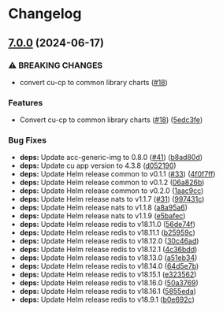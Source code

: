 # Changelog

## [7.0.0](https://github.com/accelleran/helm-charts/compare/cu-cp-v6.0.0...cu-cp-7.0.0) (2024-06-17)


### ⚠ BREAKING CHANGES

* convert cu-cp to common library charts ([#18](https://github.com/accelleran/helm-charts/issues/18))

### Features

* Convert cu-cp to common library charts ([#18](https://github.com/accelleran/helm-charts/issues/18)) ([5edc3fe](https://github.com/accelleran/helm-charts/commit/5edc3fe48649446bdeaa07d8619d8e4d1345de1f))


### Bug Fixes

* **deps:** Update acc-generic-img to 0.8.0 ([#41](https://github.com/accelleran/helm-charts/issues/41)) ([b8ad80d](https://github.com/accelleran/helm-charts/commit/b8ad80d8d4dffc75235d8ae1cb1228f72fbae9a2))
* **deps:** Update cu app version to 4.3.8 ([d052190](https://github.com/accelleran/helm-charts/commit/d05219086f62af7e6a7345b11c6cc403d37d7e11))
* **deps:** Update Helm release common to v0.1.1 ([#33](https://github.com/accelleran/helm-charts/issues/33)) ([4f0f7ff](https://github.com/accelleran/helm-charts/commit/4f0f7ff97bc32d4aaf651712d33ee311a32b70ab))
* **deps:** Update Helm release common to v0.1.2 ([06a826b](https://github.com/accelleran/helm-charts/commit/06a826b4b6a2b2c9effa9b573073bfe613d1d4d7))
* **deps:** Update Helm release common to v0.2.0 ([1aac9cc](https://github.com/accelleran/helm-charts/commit/1aac9ccce09460dba36b5beed8e4f7eb45fb0a3e))
* **deps:** Update Helm release nats to v1.1.7 ([#31](https://github.com/accelleran/helm-charts/issues/31)) ([997431c](https://github.com/accelleran/helm-charts/commit/997431c50e7df3db36e5ca5ac63fece681cac720))
* **deps:** Update Helm release nats to v1.1.8 ([a8a95a6](https://github.com/accelleran/helm-charts/commit/a8a95a6497b996ddc798ecc710ed50b29474f8c5))
* **deps:** Update Helm release nats to v1.1.9 ([e5bafec](https://github.com/accelleran/helm-charts/commit/e5bafecf177e9ad19508b4a1e0e1a6cf79853005))
* **deps:** Update Helm release redis to v18.11.0 ([56de74f](https://github.com/accelleran/helm-charts/commit/56de74f1e49abb8aa9a0f16406675ce781a152c5))
* **deps:** Update Helm release redis to v18.11.1 ([b25959c](https://github.com/accelleran/helm-charts/commit/b25959c1515a4d4024b235faa67b04adf3c44566))
* **deps:** Update Helm release redis to v18.12.0 ([30c46ad](https://github.com/accelleran/helm-charts/commit/30c46ad72f4701a082efbac28da084343df8099b))
* **deps:** Update Helm release redis to v18.12.1 ([4c36bdd](https://github.com/accelleran/helm-charts/commit/4c36bddfa8d0feaaeda5384aa087956b75ee3ff6))
* **deps:** Update Helm release redis to v18.13.0 ([a51eb34](https://github.com/accelleran/helm-charts/commit/a51eb349b39940aef672b628d9972300e59f64e2))
* **deps:** Update Helm release redis to v18.14.0 ([64d5e7b](https://github.com/accelleran/helm-charts/commit/64d5e7bcf95cd67c0d44ffbd204915899ceed2d2))
* **deps:** Update Helm release redis to v18.15.1 ([e323562](https://github.com/accelleran/helm-charts/commit/e32356257a43a902f439203f4d72ad0c1f47424e))
* **deps:** Update Helm release redis to v18.16.0 ([50a3769](https://github.com/accelleran/helm-charts/commit/50a3769082370a520a8d09f86ddbab9bd5c35bea))
* **deps:** Update Helm release redis to v18.16.1 ([5855eda](https://github.com/accelleran/helm-charts/commit/5855edab65194af94a0e76f4248732d3e29d091c))
* **deps:** Update Helm release redis to v18.9.1 ([b0e692c](https://github.com/accelleran/helm-charts/commit/b0e692cbae0f4f6de407182f8b7e0c7f335a1724))
